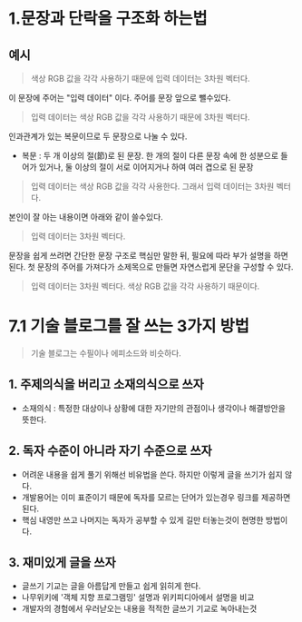 # 1.문장과 단락을 구조화 하는법
## 예시
> 색상 RGB 값을 각각 사용하기 때문에 입력 데이터는 3차원 벡터다.

이 문장에 주어는 "입력 데이터" 이다. 주어를 문장 앞으로 뺄수있다.

> 입력 데이터는 색상 RGB 값을 각각 사용하기 때문에 3차원 벡터다.

인과관계가 있는 복문이므로 두 문장으로 나눌 수 있다.
- 복문 : 두 개 이상의 절(節)로 된 문장. 한 개의 절이 다른 문장 속에 한 성분으로 들어가 있거나, 둘 이상의 절이 서로 이어지거나 하여 여러 겹으로 된 문장

> 입력 데이터는 색상 RGB 값을 각각 사용한다. 그래서 입력 데이터는 3차원 벡터다.

본인이 잘 아는 내용이면 아래와 같이 쓸수있다.

> 입력 데이터는 3차원 벡터다.

문장을 쉽게 쓰려면 간단한 문장 구조로 핵심만 말한 뒤, 필요에 따라 부가 설명을 하면 된다.
첫 문장의 주어를 가져다가 소제목으로 만들면 자연스럽게 문단을 구성할 수 있다.

> 입력 데이터는 3차원 벡터다. 색상 RGB 값을 각각 사용하기 때문이다.



# 7.1 기술 블로그를 잘 쓰는 3가지 방법
> 기술 블로그는 수필이나 에피소드와 비슷하다.
## 1. 주제의식을 버리고 소재의식으로 쓰자
 - 소재의식 : 특정한 대상이나 상황에 대한 자기만의 관점이나 생각이나 해결방안을 뜻한다.
## 2. 독자 수준이 아니라 자기 수준으로 쓰자
 - 어려운 내용을 쉽게 풀기 위해선 비유법을 쓴다. 하지만 이렇게 글을 쓰기가 쉽지 않다.
 - 개발용어는 이미 표준이기 때문에 독자를 모르는 단어가 있는경우 링크를 제공하면 된다.
 - 핵심 내영만 쓰고 나머지는 독자가 공부할 수 있게 길만 터놓는것이 현명한 방법이다.
## 3. 재미있게 글을 쓰자
 - 글쓰기 기교는 글을 아름답게 만들고 쉽게 읽히게 한다.
 - 나무위키에 '객체 지향 프로그램밍' 설명과 위키피디아에서 설명을 비교
 - 개발자의 경험에서 우러낟오는 내용을 적적한 글쓰기 기교로 녹아내는것